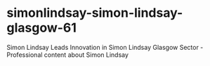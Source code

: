 # simonlindsay-simon-lindsay-glasgow-61
Simon Lindsay Leads Innovation in Simon Lindsay Glasgow Sector - Professional content about Simon Lindsay
